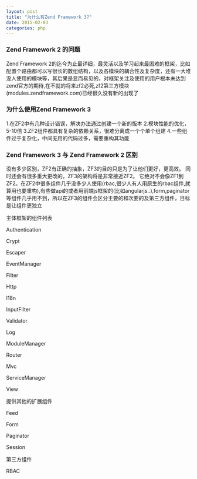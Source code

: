 ```yaml
---
layout: post
title: "为什么有Zend Framework 3?"
date: 2015-02-03
categories: php
---
```


### Zend Framework 2 的问题

Zend Framework 2的迄今为止最详细，最灵活以及学习起来最困难的框架，比如配置个路由都可以写很长的数组结构，以及各模块的耦合性及复杂度，还有一大堆没人使用的模块等，其后果是显而易见的，对框架关注及使用的用户根本未达到zend官方的期待,在不就的将来zf2必死,zf2第三方模块(modules.zendframework.com)已经很久没有新的出现了

### 为什么使用Zend Framework 3

1.在ZF2中有几种设计错误，解决办法通过创建一个新的版本 2.模块性能的优化，5-10倍 3.ZF2组件都具有复杂的依赖关系，很难分离成一个个单个组建 4.一些组件过于复杂化，中间无用的代码过多，需要重构其功能

### Zend Framework 3 与 Zend Framework 2 区别

没有多少区别，ZF2有正确的抽象，ZF3的目的只是为了让他们更好，更高效。 同时还会有很多重大更改的，ZF3的架构将是非常接近ZF2。 它绝对不会像ZF1到ZF2。在ZF2中很多组件几乎没多少人使用(rbac,很少人有人用原生的rbac组件,就算用也要重构),有些做api的或者用前端js框架的(比如angularjs..),form,paginator等组件几乎用不到，所以在ZF3的组件会区分主要的和次要的及第三方组件，目标是让组件更独立 

主体框架的组件列表

Authentication

Crypt

Escaper

EventManager

Filter

Http

I18n

InputFilter

Validator

Log

ModuleManager

Router

Mvc

ServiceManager

View

提供其他的扩展组件

Feed

Form

Paginator

Session

第三方组件

RBAC
